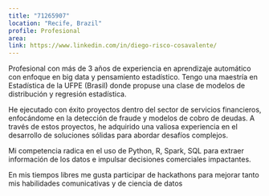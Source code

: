 ```yaml
---
title: "71265907"
location: "Recife, Brazil"
profile: Profesional
area: 
link: https://www.linkedin.com/in/diego-risco-cosavalente/
---
```


Profesional con más de 3 años de experiencia en aprendizaje automático con enfoque en big data y pensamiento estadístico. Tengo una maestría en Estadística de la UFPE (Brasil) donde propuse una clase de modelos de distribución y regresión estadística.

He ejecutado con éxito proyectos dentro del sector de servicios financieros, enfocándome en la detección de fraude y modelos de cobro de deudas. A través de estos proyectos, he adquirido una valiosa experiencia en el desarrollo de soluciones sólidas para abordar desafíos complejos.

Mi competencia radica en el uso de Python, R, Spark, SQL para extraer información de los datos e impulsar decisiones comerciales impactantes. 

En mis tiempos libres me gusta participar de hackathons para mejorar tanto mis habilidades comunicativas y de ciencia de datos
